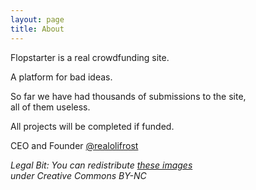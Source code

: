 ```yaml
---
layout: page
title: About
---
```


Flopstarter is a real crowdfunding site.

A platform for bad ideas.

So far we have had thousands of submissions to the site,  
all of them useless.

All projects will be completed if funded.

CEO and Founder [@realolifrost](https://twitter.com/realolifrost)

*Legal Bit: You can redistribute <a href="https://minhaskamal.github.io/DownGit/#/home?url=https://github.com/olifrost/flopstarter/tree/master/img">these images</a><br> under Creative Commons BY-NC*
